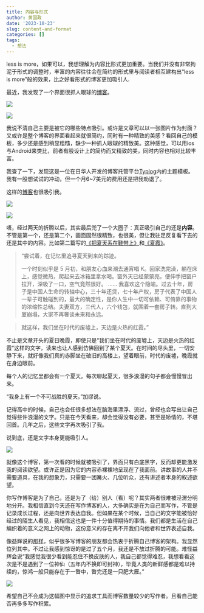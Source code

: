 ```yaml
---
title: 内容与形式
author: 黄国政
date: '2023-10-23'
slug: content-and-format
categories: []
tags:
  - 想法
---
```


<!--more-->

less is more，如果可以，我想理解为内容比形式更加重要。当我们并没有非常拘泥于形式的调整时，丰富的内容往往会在简约的形式里与阅读者相互建构出“less is  more”般的效果，比之好看形式的博客更加吸引人.

最近，我发现了一个界面很抓人眼球的[博客](https://wangyurui.com/)。

![](/images/posts/2023/10/10-23-attractive-blog.png)

![](/images/posts/2023/10/10-23-attractive-blog-2.png)

我说不清自己主要是被它的哪些特点吸引。或许是文章可以以一张图片作为封面？又或许是整个博客的界面看起来就很简约，同时有一种精致的美感？看回自己的模板，多少还是感到稍显粗糙，缺少一种抓人眼球的精致美。这种感觉，可以用ios与Android来类比，前者有股设计上的简约而又精致的美，同时内容也相对比较丰富。

我查了一下，发现这是一位在日华人开发的博客托管平台[Typlog](https://typlog.com/)内的主题模板。我有一股想试试的冲动，但一个月6~7美元的费用还是把我劝退了。

这样的[博客](https://jesor.me/)也很吸引我。

![](/images/posts/2023/10/10-23-attractive-blog-3.png)

![](/images/posts/2023/10/10-23-attractive-blog-4.png)

唔，经过两天的折腾以后，其实最后兜了一个大圈子：真正吸引自己的还是**内容**。不管是第一个，还是第二个，画面固然很精致，也很美，但让我驻足反复看下去的还是其中的内容。比如第二篇写的[《把夏天系在鞋带上》](https://jesor.me/2010/tying-summer-to-a-shoelace/)和[《夏霞》](https://jesor.me/2022/summer-haze/)。

> “尝试着，在记忆里追寻夏天到来的踪迹。
>
> 一个时刻似乎是 5 月初，和朋友心血来潮去通宵唱 K。回家洗完澡，躺在床上，感觉微热，爬起来去冰箱里拿水喝。窗外天已经蒙蒙亮，便伸手把窗户拉开，深吸了一口，空气竟然很好。
> ……
>  我喜欢这个隐喻。过去十年，房子是中国人生命的转轴中心，三十年还贷，七十年产权，房子代表了中国人一辈子可触碰到的，最大的确定性，是你人生中一切可依赖、可倚靠的事物的浓缩性总结。夫妻双方，三代人，六个钱包，就围着一套房子转。直到大厦崩塌，大家不再奢谈未来和永远。

> 就这样，我们坐在时代的废墟上，天边是火热的红霞。”

不止是文章开头的夏日晚霞，即使只是“我们坐在时代的废墟上，天边是火热的红霞”这样的文字，读来也让人感到仿佛回到了某个夏天。在时间的尽头里，一切安静下来，就好像我们真的赤脚坐在破旧的高楼上，望着眼前，时代的废墟，晚霞就在身边眼前。

每个人的记忆里都会有一个夏天。每次聊起夏天，很多浪漫的句子都会慢慢冒出来。

“我身上有一个不可战胜的夏天。”加缪说。

记得高中的时候，自己也会任很多想法在脑海里漂浮、流过，曾经也会写出让自己觉得些许浪漫的文字。只是在今天看来，却会觉得没有必要，甚至是矫情的，不堪回首。几年之后，这些文字再次吸引了我。

说到底，还是文字本身更能吸引人。

![](/images/posts/2023/10/10-23-attractive-blog-5.png)

就像这个博客，第一次看的时候就被吸引了，界面只有白底黑字，反而却更能激发我的阅读欲望。或许正是因为它的内容赤裸裸地呈现在了我面前。讲故事的人并不需要道具，在我的想象力，只需要一团篝火、几位听众，还有讲述者本身的叙述欲望。

你写作博客是为了自己，还是为了（给）别人（看）呢？其实两者很难被泾渭分明地分开。我相信直到今天还在写作博客的人，大多确实是在为自己而写作，不管是记录成长过程，还是向世界表达自我。但如果在某个时候，当自己的文字能被恰好经过的陌生人看见，我相信这也是一件十分值得期待的事情。我们都是生活在自己编织着的意义之网上的动物，这份意义的存在离不开我们向他者和世界表述自我。

像益辉说的[那样](https://d.cosx.org/d/423166-frank-harrell-quarto/7)，似乎很多写博客的朋友都会热衷于折腾自己博客的架构。我显然位列其中。不过让我感到惊讶的是过了五个月，我还是不放过折腾的可能。难怪益辉会说“我感觉我很少看到能忍住不换皮肤的人，我自己都觉得难忍，我想看看这次是不是遇到了一位神仙（五年内不换即可封神），毕竟人类的新鲜感都是难以持续的，惊鸿一般只能存在于一瞥中，瞥完还是一只肥大雁。”

![](/images/posts/2023/10/10-23-blog-setups.png)

希望自己不会成为这幅图中显示的追求工具而博客数量较少的写作者。且看自己能否再多多写作积累。
